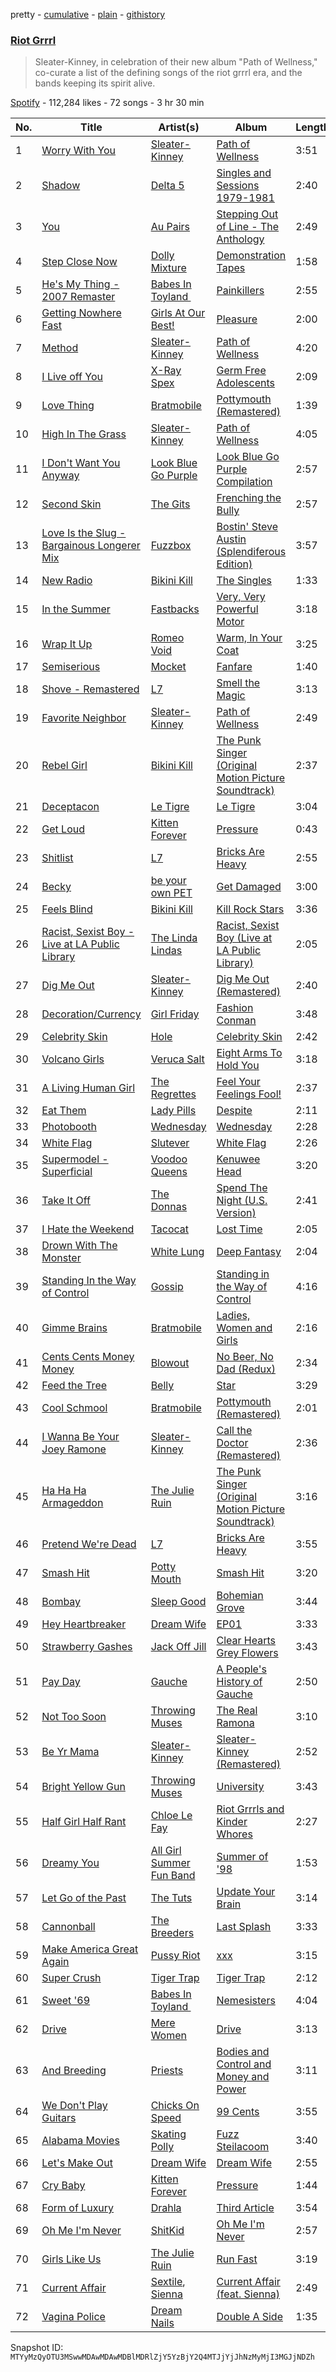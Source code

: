 pretty - [cumulative](/playlists/cumulative/37i9dQZF1DXadlZCyb9AB3.md) - [plain](/playlists/plain/37i9dQZF1DXadlZCyb9AB3) - [githistory](https://github.githistory.xyz/mackorone/spotify-playlist-archive/blob/main/playlists/plain/37i9dQZF1DXadlZCyb9AB3)

### [Riot Grrrl](https://open.spotify.com/playlist/37i9dQZF1DXadlZCyb9AB3)

> Sleater\-Kinney, in celebration of their new album "Path of Wellness," co\-curate a list of the defining songs of the riot grrrl era, and the bands keeping its spirit alive.

[Spotify](https://open.spotify.com/user/spotify) - 112,284 likes - 72 songs - 3 hr 30 min

| No. | Title | Artist(s) | Album | Length |
|---|---|---|---|---|
| 1 | [Worry With You](https://open.spotify.com/track/4wDQgrs6Ymm6Ufpu5qWb7N) | [Sleater\-Kinney](https://open.spotify.com/artist/4wLIbcoqmqI4WZHDiBxeCB) | [Path of Wellness](https://open.spotify.com/album/2EQxYuMIrAs2SjeSZ4iwxA) | 3:51 |
| 2 | [Shadow](https://open.spotify.com/track/3WLxWQTE7bIYQ6ceZww7Mm) | [Delta 5](https://open.spotify.com/artist/2qe52cWdi4IRtgg14CLInb) | [Singles and Sessions 1979\-1981](https://open.spotify.com/album/1MF35ofwAGikdUzvhIFr7Z) | 2:40 |
| 3 | [You](https://open.spotify.com/track/0T4QLWiZMgwjqkyHTky3P1) | [Au Pairs](https://open.spotify.com/artist/5nGQE2ehuRkkK1iNUQQthd) | [Stepping Out of Line \- The Anthology](https://open.spotify.com/album/2vurTwlVL3loAEGFN5p6z0) | 2:49 |
| 4 | [Step Close Now](https://open.spotify.com/track/2MLvTgBG6p4VNgdA1edkQc) | [Dolly Mixture](https://open.spotify.com/artist/46mHImQWI9FD9f6QFH6whv) | [Demonstration Tapes](https://open.spotify.com/album/4Y1WtRvazalwwq6XwTR9SU) | 1:58 |
| 5 | [He's My Thing \- 2007 Remaster](https://open.spotify.com/track/5aMsCHy4nyk0LKJnk63aCr) | [Babes In Toyland ](https://open.spotify.com/artist/3Xdna5z74yNICNKqdaNX9z) | [Painkillers](https://open.spotify.com/album/3ym30rhJeAnjr7DHcYpqJa) | 2:55 |
| 6 | [Getting Nowhere Fast](https://open.spotify.com/track/0xF9xdi5cI0fi7ZgC7MrzZ) | [Girls At Our Best!](https://open.spotify.com/artist/5DYT0cYfntdC8sxyIOAhiC) | [Pleasure](https://open.spotify.com/album/3X3iZ9MRMFk75oqiSpeKuV) | 2:00 |
| 7 | [Method](https://open.spotify.com/track/6web3LJgjemXdisaTVgHx9) | [Sleater\-Kinney](https://open.spotify.com/artist/4wLIbcoqmqI4WZHDiBxeCB) | [Path of Wellness](https://open.spotify.com/album/2EQxYuMIrAs2SjeSZ4iwxA) | 4:20 |
| 8 | [I Live off You](https://open.spotify.com/track/13AjlzBBQUhU5j34e5LEyc) | [X\-Ray Spex](https://open.spotify.com/artist/5BgWMOdEUJYdUBH3WXfMWt) | [Germ Free Adolescents](https://open.spotify.com/album/7nZ0F572fluFD4tQCFf3z7) | 2:09 |
| 9 | [Love Thing](https://open.spotify.com/track/3sZGf2xRNLODdA76WELYBg) | [Bratmobile](https://open.spotify.com/artist/3GTaO7e3uPaG0SJR7Hxy8L) | [Pottymouth \(Remastered\)](https://open.spotify.com/album/5B3FlfoWVwLazsuELgRcAC) | 1:39 |
| 10 | [High In The Grass](https://open.spotify.com/track/5Q6rxFg2Qu8Jno7tccIQYo) | [Sleater\-Kinney](https://open.spotify.com/artist/4wLIbcoqmqI4WZHDiBxeCB) | [Path of Wellness](https://open.spotify.com/album/2EQxYuMIrAs2SjeSZ4iwxA) | 4:05 |
| 11 | [I Don't Want You Anyway](https://open.spotify.com/track/5JdY3aB0msrkLZya4fEerb) | [Look Blue Go Purple](https://open.spotify.com/artist/1Yy0i6C3R2ubzz9CRM4JDv) | [Look Blue Go Purple Compilation](https://open.spotify.com/album/0l1n4dDAwKOpp5ZyOoTK00) | 2:57 |
| 12 | [Second Skin](https://open.spotify.com/track/6pfQbtWvs7PtSBDGxLEyGB) | [The Gits](https://open.spotify.com/artist/4uHoGHfHZep6Z8YUn8ji5m) | [Frenching the Bully](https://open.spotify.com/album/0x27NVxUSjXYF4oHDDlboO) | 2:57 |
| 13 | [Love Is the Slug \- Bargainous Longerer Mix](https://open.spotify.com/track/7pZiRYuRekNV92Qfl1iXDK) | [Fuzzbox](https://open.spotify.com/artist/6iKe6ON2rZrdXbuuhI3Gat) | [Bostin' Steve Austin \(Splendiferous Edition\)](https://open.spotify.com/album/0nnWj1MAGSXUhyO9A5RsLZ) | 3:57 |
| 14 | [New Radio](https://open.spotify.com/track/4DgsvJNNGvV5WPQ40qR3R8) | [Bikini Kill](https://open.spotify.com/artist/0gvHPdYxlU94W7V5MSIlFe) | [The Singles](https://open.spotify.com/album/6kwyhuzuCrz4N4vMhZ9Deb) | 1:33 |
| 15 | [In the Summer](https://open.spotify.com/track/7lmvnE8oF7EhJNuLeUxTIf) | [Fastbacks](https://open.spotify.com/artist/2mlDM1k4J5XijZKXALxhDT) | [Very, Very Powerful Motor](https://open.spotify.com/album/069dipMFhPwUSC2SSufyxi) | 3:18 |
| 16 | [Wrap It Up](https://open.spotify.com/track/54T19pvsrKtFtBCKY49R1I) | [Romeo Void](https://open.spotify.com/artist/20kRNjGAzhnBIflemL8JfY) | [Warm, In Your Coat](https://open.spotify.com/album/4prH6wEaDxG4lo02BaXbkG) | 3:25 |
| 17 | [Semiserious](https://open.spotify.com/track/4NkWrgXMQfZA2VeSAd9z7u) | [Mocket](https://open.spotify.com/artist/3SPRKuovzRrpWnvlr1KQrU) | [Fanfare](https://open.spotify.com/album/1zygk2FNA6jzCXkGAXOB21) | 1:40 |
| 18 | [Shove \- Remastered](https://open.spotify.com/track/3qtJyjX8gnhKlqbNKdY9jb) | [L7](https://open.spotify.com/artist/2zMQOJ4Cyl4BYbw6WqaO3h) | [Smell the Magic](https://open.spotify.com/album/0VgXvWzdF93KHuNdzzSgaB) | 3:13 |
| 19 | [Favorite Neighbor](https://open.spotify.com/track/2wg83IqdmFOOnLwM0r9KM0) | [Sleater\-Kinney](https://open.spotify.com/artist/4wLIbcoqmqI4WZHDiBxeCB) | [Path of Wellness](https://open.spotify.com/album/2EQxYuMIrAs2SjeSZ4iwxA) | 2:49 |
| 20 | [Rebel Girl](https://open.spotify.com/track/0XyjtybwqSdqMAFfBEkmZf) | [Bikini Kill](https://open.spotify.com/artist/0gvHPdYxlU94W7V5MSIlFe) | [The Punk Singer \(Original Motion Picture Soundtrack\)](https://open.spotify.com/album/7DoTlKAupC8rNAdb0tNmZ2) | 2:37 |
| 21 | [Deceptacon](https://open.spotify.com/track/4l0HxP8wm5iWHqo9myvFsm) | [Le Tigre](https://open.spotify.com/artist/2n6FviARgtjjimZXu18uRM) | [Le Tigre](https://open.spotify.com/album/5k3SJlcTe5aDF7gDkcBnOL) | 3:04 |
| 22 | [Get Loud](https://open.spotify.com/track/1M4wxE6w0ZlElsnZM5oqQT) | [Kitten Forever](https://open.spotify.com/artist/49aEBCKsGMO5vaRnr1GBg4) | [Pressure](https://open.spotify.com/album/4vmr9XYRGlcl1JWY8rQuGL) | 0:43 |
| 23 | [Shitlist](https://open.spotify.com/track/7fxpqs4G8vj3rFYbJnsG7w) | [L7](https://open.spotify.com/artist/2zMQOJ4Cyl4BYbw6WqaO3h) | [Bricks Are Heavy](https://open.spotify.com/album/0z7Dc7FRsDH7E4kj32mKyM) | 2:55 |
| 24 | [Becky](https://open.spotify.com/track/258n2M8Xg97Vk15PzmY24O) | [be your own PET](https://open.spotify.com/artist/60oPm94IK14iPqnGwkbw8x) | [Get Damaged](https://open.spotify.com/album/0UpDz8iVPhlZPRLwJVkkSk) | 3:00 |
| 25 | [Feels Blind](https://open.spotify.com/track/3VKly1IGagrEfPAAyw96M4) | [Bikini Kill](https://open.spotify.com/artist/0gvHPdYxlU94W7V5MSIlFe) | [Kill Rock Stars](https://open.spotify.com/album/5TZM8FoHBlbqXBKCllJH8i) | 3:36 |
| 26 | [Racist, Sexist Boy \- Live at LA Public Library](https://open.spotify.com/track/6GeiA9XxITMHM3jk1hkNjY) | [The Linda Lindas](https://open.spotify.com/artist/13dTrWNNrnZ3AkgNyQNKP5) | [Racist, Sexist Boy \(Live at LA Public Library\)](https://open.spotify.com/album/7MFXmsdx6um8n72tdReH3C) | 2:05 |
| 27 | [Dig Me Out](https://open.spotify.com/track/1YdCuoPvDDVyHa3YomPb1B) | [Sleater\-Kinney](https://open.spotify.com/artist/4wLIbcoqmqI4WZHDiBxeCB) | [Dig Me Out \(Remastered\)](https://open.spotify.com/album/3tshnNFNhHrO6NUQ0BHw42) | 2:40 |
| 28 | [Decoration/Currency](https://open.spotify.com/track/2lEgIVyiJa0uBxKjgDvMZ8) | [Girl Friday](https://open.spotify.com/artist/0NZMcZVNXFBVdNb5BQj6NM) | [Fashion Conman](https://open.spotify.com/album/4Qg1YBSi272n8BpjfloIRz) | 3:48 |
| 29 | [Celebrity Skin](https://open.spotify.com/track/2V4Bc2I962j7acQj1N0PiQ) | [Hole](https://open.spotify.com/artist/5SHQUMAmEK5KmuSb0aDvsn) | [Celebrity Skin](https://open.spotify.com/album/2KE8WCHtD8qnAxXeIzNEId) | 2:42 |
| 30 | [Volcano Girls](https://open.spotify.com/track/3cMliO9emUSa4d1Ap2MbfW) | [Veruca Salt](https://open.spotify.com/artist/2QwJQuBekTA4qF7N7uLHDP) | [Eight Arms To Hold You](https://open.spotify.com/album/5ZqOSlcQ0fA7MZOgvpOJT5) | 3:18 |
| 31 | [A Living Human Girl](https://open.spotify.com/track/1K0F79D6b7XGDM667RpnsW) | [The Regrettes](https://open.spotify.com/artist/67WNUxmM7y4WzHPAVzBu3E) | [Feel Your Feelings Fool!](https://open.spotify.com/album/3AWvlkLV6Wmys6G85zwz98) | 2:37 |
| 32 | [Eat Them](https://open.spotify.com/track/35a275I0UYr2P8Eg72s9RF) | [Lady Pills](https://open.spotify.com/artist/0saDlqBbxO1XrZbQFogMCV) | [Despite](https://open.spotify.com/album/4VMaXyrcGDsj1sOaGa6Aum) | 2:11 |
| 33 | [Photobooth](https://open.spotify.com/track/3QrZ60PrEfFXbmaVXcfpXH) | [Wednesday](https://open.spotify.com/artist/4j7DrazfBZLLD0OrVoAtEe) | [Wednesday](https://open.spotify.com/album/0cLTNLKqv7a71ohMsGKY7h) | 2:28 |
| 34 | [White Flag](https://open.spotify.com/track/3qlmCOHjmpGUISp5nXU9LJ) | [Slutever](https://open.spotify.com/artist/4TBQj88AvHlzsLhzP12GuD) | [White Flag](https://open.spotify.com/album/0yFMCvJNbUpkiWxzANvkzA) | 2:26 |
| 35 | [Supermodel \- Superficial](https://open.spotify.com/track/54tgCeaVykmuV0Ood4KHvy) | [Voodoo Queens](https://open.spotify.com/artist/713dOrzih7UQvUmok0Hft4) | [Kenuwee Head](https://open.spotify.com/album/5gSgZywooEonjKhqCirXD7) | 3:20 |
| 36 | [Take It Off](https://open.spotify.com/track/6QyBIZEvs11K9lKjyLYtv6) | [The Donnas](https://open.spotify.com/artist/2c0qomdZabcCyqTZ5M9msd) | [Spend The Night \(U.S\. Version\)](https://open.spotify.com/album/15wLLULZwFUQ2aDp4PB3nv) | 2:41 |
| 37 | [I Hate the Weekend](https://open.spotify.com/track/4ve7zbGDOJ9WIlPiUoTtVp) | [Tacocat](https://open.spotify.com/artist/3h0MN1neFknEvlYKxFmSQW) | [Lost Time](https://open.spotify.com/album/62hqSIE4mKpvl9sCs8AaKh) | 2:05 |
| 38 | [Drown With The Monster](https://open.spotify.com/track/6BnJZQdpQgA3WrFErtMH67) | [White Lung](https://open.spotify.com/artist/2iT2Fmot4VzWgdOTgp3j9M) | [Deep Fantasy](https://open.spotify.com/album/20ZLZhtmAf75W9FpG6o7N9) | 2:04 |
| 39 | [Standing In the Way of Control](https://open.spotify.com/track/0hd4rC19ldUBmabhSHxiwS) | [Gossip](https://open.spotify.com/artist/3sFTupo9UGgrujjN21BjwR) | [Standing in the Way of Control](https://open.spotify.com/album/7kT3bu386sQNmb8C6GS1Dr) | 4:16 |
| 40 | [Gimme Brains](https://open.spotify.com/track/2ICGarWJwQiIGMl07os7sQ) | [Bratmobile](https://open.spotify.com/artist/3GTaO7e3uPaG0SJR7Hxy8L) | [Ladies, Women and Girls](https://open.spotify.com/album/7J5Dh22aIS2NeMGXQ3LPN4) | 2:16 |
| 41 | [Cents Cents Money Money](https://open.spotify.com/track/7fTSouGcePc6eJo0I381Hu) | [Blowout](https://open.spotify.com/artist/6JYNcpvRMjgry4ERB6bLLZ) | [No Beer, No Dad \(Redux\)](https://open.spotify.com/album/32J9rARwZWTK6SMggaofZj) | 2:34 |
| 42 | [Feed the Tree](https://open.spotify.com/track/3L19vBWH4jTHNXbuBaHbUN) | [Belly](https://open.spotify.com/artist/3h1HOgVmvPlhqjz8o3LglL) | [Star](https://open.spotify.com/album/2b5r3YRZYwSAeXd7aWZjWp) | 3:29 |
| 43 | [Cool Schmool](https://open.spotify.com/track/5SQhahcpnWJ6AXZ1N4YIvT) | [Bratmobile](https://open.spotify.com/artist/3GTaO7e3uPaG0SJR7Hxy8L) | [Pottymouth \(Remastered\)](https://open.spotify.com/album/5B3FlfoWVwLazsuELgRcAC) | 2:01 |
| 44 | [I Wanna Be Your Joey Ramone](https://open.spotify.com/track/1WDqjH0PJ8ruWQXsp3bN2Z) | [Sleater\-Kinney](https://open.spotify.com/artist/4wLIbcoqmqI4WZHDiBxeCB) | [Call the Doctor \(Remastered\)](https://open.spotify.com/album/3ULIRcAOMyaT6K4gIhX8aJ) | 2:36 |
| 45 | [Ha Ha Ha Armageddon](https://open.spotify.com/track/0brTq66ZftMGbr6OfKFUM9) | [The Julie Ruin](https://open.spotify.com/artist/3jCDV35GjiUGWYWKgMd9CF) | [The Punk Singer \(Original Motion Picture Soundtrack\)](https://open.spotify.com/album/7DoTlKAupC8rNAdb0tNmZ2) | 3:16 |
| 46 | [Pretend We're Dead](https://open.spotify.com/track/3z5ggGtcs4t8pizW521gW9) | [L7](https://open.spotify.com/artist/2zMQOJ4Cyl4BYbw6WqaO3h) | [Bricks Are Heavy](https://open.spotify.com/album/0z7Dc7FRsDH7E4kj32mKyM) | 3:55 |
| 47 | [Smash Hit](https://open.spotify.com/track/1De7fMm1UPurbI47uUhIqS) | [Potty Mouth](https://open.spotify.com/artist/4liUQpCxxhjGMgc33K81Fw) | [Smash Hit](https://open.spotify.com/album/2P2QieqaKge4w2vkN0C8NI) | 3:20 |
| 48 | [Bombay](https://open.spotify.com/track/0IwDK2oWehrQ7cv4nA4rj5) | [Sleep Good](https://open.spotify.com/artist/5Fon6tb20oHkqBcePzyJy3) | [Bohemian Grove](https://open.spotify.com/album/0UHxWn1bDOZEGXznuz5oU3) | 3:44 |
| 49 | [Hey Heartbreaker](https://open.spotify.com/track/2U3DCTEnAF66pImTkso4Qo) | [Dream Wife](https://open.spotify.com/artist/2DaP4uXwKOXAaD77XokW9a) | [EP01](https://open.spotify.com/album/7n281LqWVqFX2D2hbBULgM) | 3:33 |
| 50 | [Strawberry Gashes](https://open.spotify.com/track/6BbUeBm35cYoGUy70rqsG8) | [Jack Off Jill](https://open.spotify.com/artist/5ybsLFsFrRFXgdklfMryWD) | [Clear Hearts Grey Flowers](https://open.spotify.com/album/7GmU3mfzXDwS68kpuFMczP) | 3:43 |
| 51 | [Pay Day](https://open.spotify.com/track/3RdLdk0tw9Tx2iIvCESmDP) | [Gauche](https://open.spotify.com/artist/6GVrQ3dvXPc2VcEslMAgk4) | [A People's History of Gauche](https://open.spotify.com/album/3F5wJTFeJeHXR8RAQfVzTW) | 2:50 |
| 52 | [Not Too Soon](https://open.spotify.com/track/0LmTJN6QFKQ0APV8CV1ebB) | [Throwing Muses](https://open.spotify.com/artist/5xU5wRTlZHVRoo2OxPvqA4) | [The Real Ramona](https://open.spotify.com/album/5ejnwNGskDCpNjBnBGw67h) | 3:10 |
| 53 | [Be Yr Mama](https://open.spotify.com/track/1KwBL4bOPurrC2ZqUEo4QY) | [Sleater\-Kinney](https://open.spotify.com/artist/4wLIbcoqmqI4WZHDiBxeCB) | [Sleater\-Kinney \(Remastered\)](https://open.spotify.com/album/4BT2qMQcDmjNIIyLHik2lM) | 2:52 |
| 54 | [Bright Yellow Gun](https://open.spotify.com/track/5ZIDI3l4PZOQ40OfzaKChO) | [Throwing Muses](https://open.spotify.com/artist/5xU5wRTlZHVRoo2OxPvqA4) | [University](https://open.spotify.com/album/1vVQEsE0szv3T5nf7IrZKr) | 3:43 |
| 55 | [Half Girl Half Rant](https://open.spotify.com/track/7f1yOiKyYUasPVR4LvsCVT) | [Chloe Le Fay](https://open.spotify.com/artist/2t2MJihJl9u08jj4N6dV16) | [Riot Grrrls and Kinder Whores](https://open.spotify.com/album/7EHVHN11h03RcqnDUQ1Twp) | 2:27 |
| 56 | [Dreamy You](https://open.spotify.com/track/1ReYXprrew3ee9P72MWM38) | [All Girl Summer Fun Band](https://open.spotify.com/artist/1kteFRyfQPGjZ8S1zfsdkO) | [Summer of '98](https://open.spotify.com/album/32ZTZXYKL5b9SbG1nCktjW) | 1:53 |
| 57 | [Let Go of the Past](https://open.spotify.com/track/1g3VugPUuNEtEvxpftReBJ) | [The Tuts](https://open.spotify.com/artist/034JSYadRJsXRgY61c7HSq) | [Update Your Brain](https://open.spotify.com/album/4yZJcVLLLqowccHbHg59ZD) | 3:14 |
| 58 | [Cannonball](https://open.spotify.com/track/1KdwPeY1WRWQGHCmRJTveb) | [The Breeders](https://open.spotify.com/artist/1xgFexIwrf2QjbU0buCNnp) | [Last Splash](https://open.spotify.com/album/57F44c0MTziVzHPEuJtH9A) | 3:33 |
| 59 | [Make America Great Again](https://open.spotify.com/track/0d858Q4cbhALzhzvljHC8k) | [Pussy Riot](https://open.spotify.com/artist/2hThsqaVEAWhWPBXnaOfB9) | [xxx](https://open.spotify.com/album/7oFHZxaSE9WzWCi592zMhC) | 3:15 |
| 60 | [Super Crush](https://open.spotify.com/track/2u8rJwKu3r9P5M6ocsXKJW) | [Tiger Trap](https://open.spotify.com/artist/0hTUZPp1ELWpYFuSYoNPgB) | [Tiger Trap](https://open.spotify.com/album/5iSD3c3dhnsGdgKu0cPhQX) | 2:12 |
| 61 | [Sweet '69](https://open.spotify.com/track/55oE1XL7HceNY7VR7Nz4yu) | [Babes In Toyland ](https://open.spotify.com/artist/3Xdna5z74yNICNKqdaNX9z) | [Nemesisters](https://open.spotify.com/album/7KGRLGS0Bwc494GS7awFsL) | 4:04 |
| 62 | [Drive](https://open.spotify.com/track/1Bu4dpaiLJBugBfI2yrmJ7) | [Mere Women](https://open.spotify.com/artist/3VhrdhymJTzDnVEbXwkkJb) | [Drive](https://open.spotify.com/album/3b9w0oFof58xtgknc3wMPW) | 3:13 |
| 63 | [And Breeding](https://open.spotify.com/track/2AD0AAd4bIU6sLOVGkdejy) | [Priests](https://open.spotify.com/artist/5DT78nxI4rAHYddufPUOBx) | [Bodies and Control and Money and Power](https://open.spotify.com/album/6SzzcE8YBk0KsMoIZ5jVg4) | 3:11 |
| 64 | [We Don't Play Guitars](https://open.spotify.com/track/6gftydYIenhPZnox95KU7N) | [Chicks On Speed](https://open.spotify.com/artist/4EySud7Ww0GNvkwhRYZHLV) | [99 Cents](https://open.spotify.com/album/6BUmp9iDaIOCJZwZ5riq0q) | 3:55 |
| 65 | [Alabama Movies](https://open.spotify.com/track/0lHJ9bP1Ph6FMFCF1l97Wa) | [Skating Polly](https://open.spotify.com/artist/1ST6hERy8rGdwUaNAZxfG9) | [Fuzz Steilacoom](https://open.spotify.com/album/3obbLp8QVZ6R0JhK252pfY) | 3:40 |
| 66 | [Let's Make Out](https://open.spotify.com/track/6sFBi0lIQ2tWedzNcFDnkR) | [Dream Wife](https://open.spotify.com/artist/2DaP4uXwKOXAaD77XokW9a) | [Dream Wife](https://open.spotify.com/album/0fFlloNPNem2XOi4AeU5ty) | 2:55 |
| 67 | [Cry Baby](https://open.spotify.com/track/22NvTlRdtyX6EPMSYBOlGM) | [Kitten Forever](https://open.spotify.com/artist/49aEBCKsGMO5vaRnr1GBg4) | [Pressure](https://open.spotify.com/album/4vmr9XYRGlcl1JWY8rQuGL) | 1:44 |
| 68 | [Form of Luxury](https://open.spotify.com/track/61C0y9rciMaLq2TpmrCrQC) | [Drahla](https://open.spotify.com/artist/1HHyE1TCzui5Lay0gwS6bR) | [Third Article](https://open.spotify.com/album/4aOO4anP20r9n9Xq7YURGY) | 3:54 |
| 69 | [Oh Me I'm Never](https://open.spotify.com/track/3QkXPqDZ1iGFxc1A2LVBAV) | [ShitKid](https://open.spotify.com/artist/6TnRsbEEAkxaOYJLcEWd5m) | [Oh Me I'm Never](https://open.spotify.com/album/1mXYp6A3liyKgvsrgt0b1y) | 2:57 |
| 70 | [Girls Like Us](https://open.spotify.com/track/55iEQ6oFvMsQm2eLGl4OIC) | [The Julie Ruin](https://open.spotify.com/artist/3jCDV35GjiUGWYWKgMd9CF) | [Run Fast](https://open.spotify.com/album/0BSqUgcOoDsMtSro646c8f) | 3:19 |
| 71 | [Current Affair](https://open.spotify.com/track/721rlw9VI4IqhpPhNFrZIv) | [Sextile](https://open.spotify.com/artist/4ReoJ2faKfdjI0plizlL56), [Sienna](https://open.spotify.com/artist/0aiQeYnP7FNRD8BwG90wdG) | [Current Affair \(feat\. Sienna\)](https://open.spotify.com/album/30Tq94VCaG31USW0MsFli2) | 2:49 |
| 72 | [Vagina Police](https://open.spotify.com/track/3P2LZ3iAWSWs2oW6gUzGkE) | [Dream Nails](https://open.spotify.com/artist/49xQzRRO1vI3fmCdbPTwBB) | [Double A Side](https://open.spotify.com/album/0ToQnPNr2oKEbtK9mA9XDO) | 1:35 |

Snapshot ID: `MTYyMzQyOTU3MSwwMDAwMDAwMDBlMDRlZjY5YzBjY2Q4MTJjYjJhNzMyMjI3MGJjNDZh`
